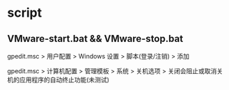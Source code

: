 # script

## VMware-start.bat && VMware-stop.bat

gpedit.msc > 用户配置 > Windows 设置 > 脚本(登录/注销) > 添加

gpedit.msc > 计算机配置 > 管理模板 > 系统 > 关机选项 > 关闭会阻止或取消关机的应用程序的自动终止功能(未测试)
